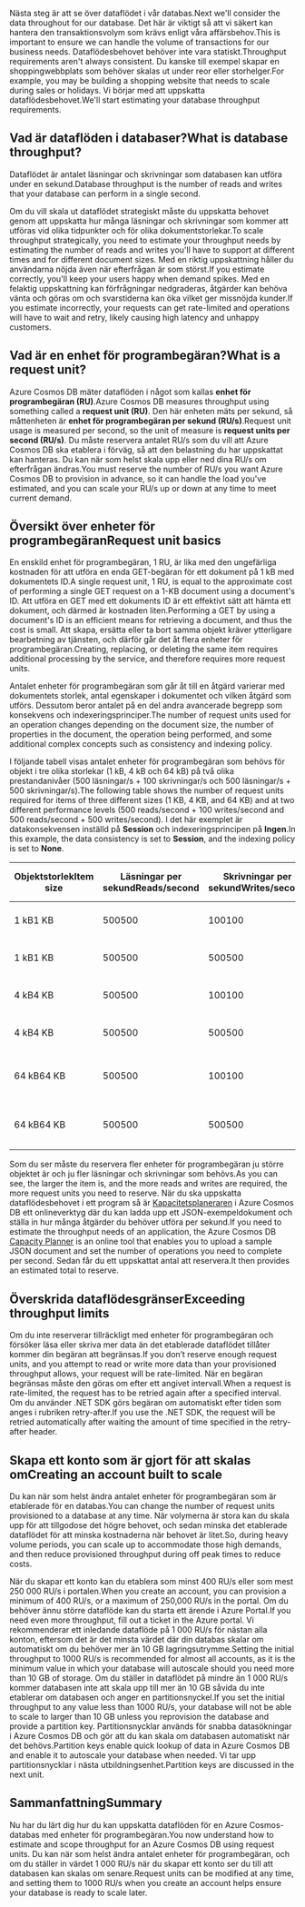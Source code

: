 <span data-ttu-id="d7efe-101">Nästa steg är att se över dataflödet i vår databas.</span><span class="sxs-lookup"><span data-stu-id="d7efe-101">Next we'll consider the data throughout for our database.</span></span> <span data-ttu-id="d7efe-102">Det här är viktigt så att vi säkert kan hantera den transaktionsvolym som krävs enligt våra affärsbehov.</span><span class="sxs-lookup"><span data-stu-id="d7efe-102">This is important to ensure we can handle the volume of transactions for our business needs.</span></span> <span data-ttu-id="d7efe-103">Dataflödesbehovet behöver inte vara statiskt.</span><span class="sxs-lookup"><span data-stu-id="d7efe-103">Throughput requirements aren't always consistent.</span></span> <span data-ttu-id="d7efe-104">Du kanske till exempel skapar en shoppingwebbplats som behöver skalas ut under reor eller storhelger.</span><span class="sxs-lookup"><span data-stu-id="d7efe-104">For example, you may be building a shopping website that needs to scale during sales or holidays.</span></span> <span data-ttu-id="d7efe-105">Vi börjar med att uppskatta dataflödesbehovet.</span><span class="sxs-lookup"><span data-stu-id="d7efe-105">We'll start estimating your database throughput requirements.</span></span>

## <a name="what-is-database-throughput"></a><span data-ttu-id="d7efe-106">Vad är dataflöden i databaser?</span><span class="sxs-lookup"><span data-stu-id="d7efe-106">What is database throughput?</span></span> 

<span data-ttu-id="d7efe-107">Dataflödet är antalet läsningar och skrivningar som databasen kan utföra under en sekund.</span><span class="sxs-lookup"><span data-stu-id="d7efe-107">Database throughput is the number of reads and writes that your database can perform in a single second.</span></span> 

<span data-ttu-id="d7efe-108">Om du vill skala ut dataflödet strategiskt måste du uppskatta behovet genom att uppskatta hur många läsningar och skrivningar som kommer att utföras vid olika tidpunkter och för olika dokumentstorlekar.</span><span class="sxs-lookup"><span data-stu-id="d7efe-108">To scale throughput strategically, you need to estimate your throughput needs by estimating the number of reads and writes you'll have to support at different times and for different document sizes.</span></span> <span data-ttu-id="d7efe-109">Med en riktig uppskattning håller du användarna nöjda även när efterfrågan är som störst.</span><span class="sxs-lookup"><span data-stu-id="d7efe-109">If you estimate correctly, you'll keep your users happy when demand spikes.</span></span> <span data-ttu-id="d7efe-110">Med en felaktig uppskattning kan förfrågningar nedgraderas, åtgärder kan behöva vänta och göras om och svarstiderna kan öka vilket ger missnöjda kunder.</span><span class="sxs-lookup"><span data-stu-id="d7efe-110">If you estimate incorrectly, your requests can get rate-limited and operations will have to wait and retry, likely causing high latency and unhappy customers.</span></span>

## <a name="what-is-a-request-unit"></a><span data-ttu-id="d7efe-111">Vad är en enhet för programbegäran?</span><span class="sxs-lookup"><span data-stu-id="d7efe-111">What is a request unit?</span></span>

<span data-ttu-id="d7efe-112">Azure Cosmos DB mäter dataflöden i något som kallas **enhet för programbegäran (RU)**.</span><span class="sxs-lookup"><span data-stu-id="d7efe-112">Azure Cosmos DB measures throughput using something called a **request unit (RU)**.</span></span> <span data-ttu-id="d7efe-113">Den här enheten mäts per sekund, så måttenheten är **enhet för programbegäran per sekund (RU/s)**.</span><span class="sxs-lookup"><span data-stu-id="d7efe-113">Request unit usage is measured per second, so the unit of measure is **request units per second (RU/s)**.</span></span> <span data-ttu-id="d7efe-114">Du måste reservera antalet RU/s som du vill att Azure Cosmos DB ska etablera i förväg, så att den belastning du har uppskattat kan hanteras. Du kan när som helst skala upp eller ned dina RU/s om efterfrågan ändras.</span><span class="sxs-lookup"><span data-stu-id="d7efe-114">You must reserve the number of RU/s you want Azure Cosmos DB to provision in advance, so it can handle the load you've estimated, and you can scale your RU/s up or down at any time to meet current demand.</span></span>

## <a name="request-unit-basics"></a><span data-ttu-id="d7efe-115">Översikt över enheter för programbegäran</span><span class="sxs-lookup"><span data-stu-id="d7efe-115">Request unit basics</span></span>

<span data-ttu-id="d7efe-116">En enskild enhet för programbegäran, 1 RU, är lika med den ungefärliga kostnaden för att utföra en enda GET-begäran för ett dokument på 1 kB med dokumentets ID.</span><span class="sxs-lookup"><span data-stu-id="d7efe-116">A single request unit, 1 RU, is equal to the approximate cost of performing a single GET request on a 1-KB document using a document's ID.</span></span> <span data-ttu-id="d7efe-117">Att utföra en GET med ett dokuments ID är ett effektivt sätt att hämta ett dokument, och därmed är kostnaden liten.</span><span class="sxs-lookup"><span data-stu-id="d7efe-117">Performing a GET by using a document's ID is an efficient means for retrieving a document, and thus the cost is small.</span></span> <span data-ttu-id="d7efe-118">Att skapa, ersätta eller ta bort samma objekt kräver ytterligare bearbetning av tjänsten, och därför går det åt flera enheter för programbegäran.</span><span class="sxs-lookup"><span data-stu-id="d7efe-118">Creating, replacing, or deleting the same item requires additional processing by the service, and therefore requires more request units.</span></span>

<span data-ttu-id="d7efe-119">Antalet enheter för programbegäran som går åt till en åtgärd varierar med dokumentets storlek, antal egenskaper i dokumentet och vilken åtgärd som utförs. Dessutom beror antalet på en del andra avancerade begrepp som konsekvens och indexeringsprinciper.</span><span class="sxs-lookup"><span data-stu-id="d7efe-119">The number of request units used for an operation changes depending on the document size, the number of properties in the document, the operation being performed, and some additional complex concepts such as consistency and indexing policy.</span></span>

<span data-ttu-id="d7efe-120">I följande tabell visas antalet enheter för programbegäran som behövs för objekt i tre olika storlekar (1 kB, 4 kB och 64 kB) på två olika prestandanivåer (500 läsningar/s + 100 skrivningar/s och 500 läsningar/s + 500 skrivningar/s).</span><span class="sxs-lookup"><span data-stu-id="d7efe-120">The following table shows the number of request units required for items of three different sizes (1 KB, 4 KB, and 64 KB) and at two different performance levels (500 reads/second + 100 writes/second and 500 reads/second + 500 writes/second).</span></span> <span data-ttu-id="d7efe-121">I det här exemplet är datakonsekvensen inställd på **Session** och indexeringsprincipen på **Ingen**.</span><span class="sxs-lookup"><span data-stu-id="d7efe-121">In this example, the data consistency is set to **Session**, and the indexing policy is set to **None**.</span></span>

| <span data-ttu-id="d7efe-122">Objektstorlek</span><span class="sxs-lookup"><span data-stu-id="d7efe-122">Item size</span></span> | <span data-ttu-id="d7efe-123">Läsningar per sekund</span><span class="sxs-lookup"><span data-stu-id="d7efe-123">Reads/second</span></span> | <span data-ttu-id="d7efe-124">Skrivningar per sekund</span><span class="sxs-lookup"><span data-stu-id="d7efe-124">Writes/second</span></span> | <span data-ttu-id="d7efe-125">Enheter för programbegäran</span><span class="sxs-lookup"><span data-stu-id="d7efe-125">Request units</span></span>
| --- | --- | --- | --- |
| <span data-ttu-id="d7efe-126">1 kB</span><span class="sxs-lookup"><span data-stu-id="d7efe-126">1 KB</span></span> | <span data-ttu-id="d7efe-127">500</span><span class="sxs-lookup"><span data-stu-id="d7efe-127">500</span></span> | <span data-ttu-id="d7efe-128">100</span><span class="sxs-lookup"><span data-stu-id="d7efe-128">100</span></span> | <span data-ttu-id="d7efe-129">(500 * 1) + (100 * 5) = 1 000 RU/s</span><span class="sxs-lookup"><span data-stu-id="d7efe-129">(500 * 1) + (100 * 5) = 1,000 RU/s</span></span>
| <span data-ttu-id="d7efe-130">1 kB</span><span class="sxs-lookup"><span data-stu-id="d7efe-130">1 KB</span></span> | <span data-ttu-id="d7efe-131">500</span><span class="sxs-lookup"><span data-stu-id="d7efe-131">500</span></span> | <span data-ttu-id="d7efe-132">500</span><span class="sxs-lookup"><span data-stu-id="d7efe-132">500</span></span> | <span data-ttu-id="d7efe-133">(500 * 1) + (500 * 5) = 3 000 RU/s</span><span class="sxs-lookup"><span data-stu-id="d7efe-133">(500 * 1) + (500 * 5) = 3,000 RU/s</span></span>
| <span data-ttu-id="d7efe-134">4 kB</span><span class="sxs-lookup"><span data-stu-id="d7efe-134">4 KB</span></span> | <span data-ttu-id="d7efe-135">500</span><span class="sxs-lookup"><span data-stu-id="d7efe-135">500</span></span> | <span data-ttu-id="d7efe-136">100</span><span class="sxs-lookup"><span data-stu-id="d7efe-136">100</span></span> | <span data-ttu-id="d7efe-137">(500 * 1,3) + (100 * 7) = 1 350 RU/s</span><span class="sxs-lookup"><span data-stu-id="d7efe-137">(500 * 1.3) + (100 * 7) = 1,350 RU/s</span></span>
| <span data-ttu-id="d7efe-138">4 kB</span><span class="sxs-lookup"><span data-stu-id="d7efe-138">4 KB</span></span> | <span data-ttu-id="d7efe-139">500</span><span class="sxs-lookup"><span data-stu-id="d7efe-139">500</span></span> | <span data-ttu-id="d7efe-140">500</span><span class="sxs-lookup"><span data-stu-id="d7efe-140">500</span></span> | <span data-ttu-id="d7efe-141">(500 * 1,3) + (500 * 7) = 4 150 RU/s</span><span class="sxs-lookup"><span data-stu-id="d7efe-141">(500 * 1.3) + (500 * 7) = 4,150 RU/s</span></span>
| <span data-ttu-id="d7efe-142">64 kB</span><span class="sxs-lookup"><span data-stu-id="d7efe-142">64 KB</span></span> | <span data-ttu-id="d7efe-143">500</span><span class="sxs-lookup"><span data-stu-id="d7efe-143">500</span></span> | <span data-ttu-id="d7efe-144">100</span><span class="sxs-lookup"><span data-stu-id="d7efe-144">100</span></span> | <span data-ttu-id="d7efe-145">(500 * 10) + (100 * 48) = 9 800 RU/s</span><span class="sxs-lookup"><span data-stu-id="d7efe-145">(500 * 10) + (100 * 48) = 9,800 RU/s</span></span>
| <span data-ttu-id="d7efe-146">64 kB</span><span class="sxs-lookup"><span data-stu-id="d7efe-146">64 KB</span></span> | <span data-ttu-id="d7efe-147">500</span><span class="sxs-lookup"><span data-stu-id="d7efe-147">500</span></span> | <span data-ttu-id="d7efe-148">500</span><span class="sxs-lookup"><span data-stu-id="d7efe-148">500</span></span> | <span data-ttu-id="d7efe-149">(500 * 10) + (500 * 48) = 29 000 RU/s</span><span class="sxs-lookup"><span data-stu-id="d7efe-149">(500 * 10) + (500 * 48) = 29,000 RU/s</span></span>
 
<span data-ttu-id="d7efe-150">Som du ser måste du reservera fler enheter för programbegäran ju större objektet är och ju fler läsningar och skrivningar som behövs.</span><span class="sxs-lookup"><span data-stu-id="d7efe-150">As you can see, the larger the item is, and the more reads and writes are required, the more request units you need to reserve.</span></span> <span data-ttu-id="d7efe-151">När du ska uppskatta dataflödesbehovet i ett program så är [Kapacitetsplaneraren](https://www.documentdb.com/capacityplanner) i Azure Cosmos DB ett onlineverktyg där du kan ladda upp ett JSON-exempeldokument och ställa in hur många åtgärder du behöver utföra per sekund.</span><span class="sxs-lookup"><span data-stu-id="d7efe-151">If you need to estimate the throughput needs of an application, the Azure Cosmos DB [Capacity Planner](https://www.documentdb.com/capacityplanner) is an online tool that enables you to upload a sample JSON document and set the number of operations you need to complete per second.</span></span> <span data-ttu-id="d7efe-152">Sedan får du ett uppskattat antal att reservera.</span><span class="sxs-lookup"><span data-stu-id="d7efe-152">It then provides an estimated total to reserve.</span></span>

## <a name="exceeding-throughput-limits"></a><span data-ttu-id="d7efe-153">Överskrida dataflödesgränser</span><span class="sxs-lookup"><span data-stu-id="d7efe-153">Exceeding throughput limits</span></span>

<span data-ttu-id="d7efe-154">Om du inte reserverar tillräckligt med enheter för programbegäran och försöker läsa eller skriva mer data än det etablerade dataflödet tillåter kommer din begäran att begränsas.</span><span class="sxs-lookup"><span data-stu-id="d7efe-154">If you don’t reserve enough request units, and you attempt to read or write more data than your provisioned throughput allows, your request will be rate-limited.</span></span> <span data-ttu-id="d7efe-155">När en begäran begränsas måste den göras om efter ett angivet intervall.</span><span class="sxs-lookup"><span data-stu-id="d7efe-155">When a request is rate-limited, the request has to be retried again after a specified interval.</span></span> <span data-ttu-id="d7efe-156">Om du använder .NET SDK görs begäran om automatiskt efter tiden som anges i rubriken retry-after.</span><span class="sxs-lookup"><span data-stu-id="d7efe-156">If you use the .NET SDK, the request will be retried automatically after waiting the amount of time specified in the retry-after header.</span></span>

## <a name="creating-an-account-built-to-scale"></a><span data-ttu-id="d7efe-157">Skapa ett konto som är gjort för att skalas om</span><span class="sxs-lookup"><span data-stu-id="d7efe-157">Creating an account built to scale</span></span>

<span data-ttu-id="d7efe-158">Du kan när som helst ändra antalet enheter för programbegäran som är etablerade för en databas.</span><span class="sxs-lookup"><span data-stu-id="d7efe-158">You can change the number of request units provisioned to a database at any time.</span></span> <span data-ttu-id="d7efe-159">När volymerna är stora kan du skala upp för att tillgodose det högre behovet, och sedan minska det etablerade dataflödet för att minska kostnaderna när behovet är litet.</span><span class="sxs-lookup"><span data-stu-id="d7efe-159">So, during heavy volume periods, you can scale up to accommodate those high demands, and then reduce provisioned throughput during off peak times to reduce costs.</span></span>

<span data-ttu-id="d7efe-160">När du skapar ett konto kan du etablera som minst 400 RU/s eller som mest 250 000 RU/s i portalen.</span><span class="sxs-lookup"><span data-stu-id="d7efe-160">When you create an account, you can provision a minimum of 400 RU/s, or a maximum of 250,000 RU/s in the portal.</span></span> <span data-ttu-id="d7efe-161">Om du behöver ännu större dataflöde kan du starta ett ärende i Azure Portal.</span><span class="sxs-lookup"><span data-stu-id="d7efe-161">If you need even more throughput, fill out a ticket in the Azure portal.</span></span> <span data-ttu-id="d7efe-162">Vi rekommenderar ett inledande dataflöde på 1 000 RU/s för nästan alla konton, eftersom det är det minsta värdet där din databas skalar om automatiskt om du behöver mer än 10 GB lagringsutrymme.</span><span class="sxs-lookup"><span data-stu-id="d7efe-162">Setting the initial throughput to 1000 RU/s is recommended for almost all accounts, as it is the minimum value in which your database will autoscale should you need more than 10 GB of storage.</span></span> <span data-ttu-id="d7efe-163">Om du ställer in dataflödet på mindre än 1 000 RU/s kommer databasen inte att skala upp till mer än 10 GB såvida du inte etablerar om databasen och anger en partitionsnyckel.</span><span class="sxs-lookup"><span data-stu-id="d7efe-163">If you set the initial throughput to any value less than 1000 RU/s, your database will not be able to scale to larger than 10 GB unless you reprovision the database and provide a partition key.</span></span> <span data-ttu-id="d7efe-164">Partitionsnycklar används för snabba datasökningar i Azure Cosmos DB och gör att du kan skala om databasen automatiskt när det behövs.</span><span class="sxs-lookup"><span data-stu-id="d7efe-164">Partition keys enable quick lookup of data in Azure Cosmos DB and enable it to autoscale your database when needed.</span></span> <span data-ttu-id="d7efe-165">Vi tar upp partitionsnycklar i nästa utbildningsenhet.</span><span class="sxs-lookup"><span data-stu-id="d7efe-165">Partition keys are discussed in the next unit.</span></span>

## <a name="summary"></a><span data-ttu-id="d7efe-166">Sammanfattning</span><span class="sxs-lookup"><span data-stu-id="d7efe-166">Summary</span></span>

<span data-ttu-id="d7efe-167">Nu har du lärt dig hur du kan uppskatta dataflöden för en Azure Cosmos-databas med enheter för programbegäran.</span><span class="sxs-lookup"><span data-stu-id="d7efe-167">You now understand how to estimate and scope throughput for an Azure Cosmos DB using request units.</span></span> <span data-ttu-id="d7efe-168">Du kan när som helst ändra antalet enheter för programbegäran, och om du ställer in värdet 1 000 RU/s när du skapar ett konto ser du till att databasen kan skalas om senare.</span><span class="sxs-lookup"><span data-stu-id="d7efe-168">Request units can be modified at any time, and setting them to 1000 RU/s when you create an account helps ensure your database is ready to scale later.</span></span>